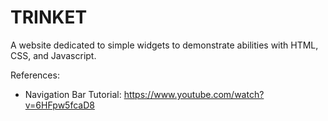 # TRINKET

A website dedicated to simple widgets to demonstrate abilities with HTML, CSS, and Javascript. 

References:
- Navigation Bar Tutorial: https://www.youtube.com/watch?v=6HFpw5fcaD8